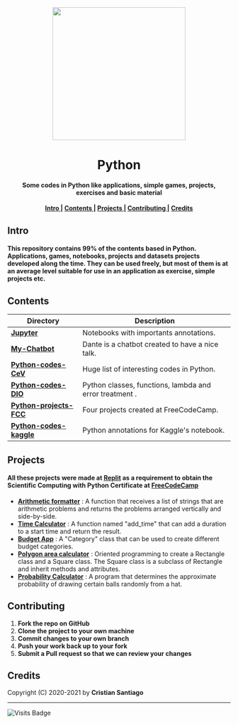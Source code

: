 <div align = 'center'>
<img  src='https://user-images.githubusercontent.com/75224625/113930757-123a5c00-97c8-11eb-992e-44fc2137aac2.png' width= 300>
</div>
<h1 align='center'> Python</h1>

<h4 align='center'>Some codes in Python like applications, simple games, projects, exercises and basic material </h4>


<p align= 'center'> 
  <b>
    <a href ='#intro' > Intro </a>|
    <a href ='#contents' > Contents </a>|
    <a href ='#project' > Projects </a>|
    <a href ='#contribute'>Contributing </a>|
    <a href ='#credits' > Credits </a>
  </b>
</p>

<h2>
  <a name="intro">Intro </a> 
</h2>
 
####  This repository contains 99% of the contents based in Python. Applications, games, notebooks, projects and datasets projects developed along the time. They can be used freely, but most of them is at an average level suitable for use in an application as exercise, simple projects etc.


<h2>
  <a name="contents">Contents </a> 
</h2>

Directory | Description
----------|-------------------------------------------
[**Jupyter**](https://github.com/engcristian/Python/tree/main/Jupyter)    | Notebooks with importants annotations. 
[**My-Chatbot**](https://github.com/engcristian/Python/tree/main/My-ChatBot)     | Dante is a chatbot created to have a nice talk.
[**Python-codes-CeV**](https://github.com/engcristian/Python/tree/main/Python-codes-CeV)  | Huge list of interesting codes in Python.
[**Python-codes-DIO**](https://github.com/engcristian/Python/tree/main/Python-codes-DIO)    | Python classes, functions, lambda and error treatment .
[**Python-projects-FCC**](https://github.com/engcristian/Python/tree/main/Python-projects-FCC)    | Four projects created at FreeCodeCamp.
[**Python-codes-kaggle**](https://github.com/engcristian/Python/tree/main/python-codes-kaggle)    | Python annotations for Kaggle's notebook.


<h2>
  <a name="project">Projects </a> 
</h2>

 #### All these projects were made at [Replit](https://replit.com) as a requirement to obtain the Scientific Computing with Python Certificate at [FreeCodeCamp](https://www.freecodecamp.org)

* [**Arithmetic formatter**](https://replit.com/@engcristian/Arithmetic-formatter-FreeCodeCamp-project-1) : A function that receives a list of strings that are arithmetic problems and returns the problems arranged vertically and side-by-side.
* [**Time Calculator**](https://replit.com/@engcristian/Time-calculator-FreeCodeCampproject-2) : A function named "add_time" that can add a duration to a start time and return the result.
* [**Budget App**](https://replit.com/@engcristian/Budget-App-Project-FreeCodeCamp-Project3) : A "Category" class that can be used to create different budget categories.
* [**Polygon area calculator**](https://replit.com/@engcristian/Polygon-area-calculator-FreeCodeCamp-project4) : Oriented programming to create a Rectangle class and a Square class. The Square class is a subclass of Rectangle and inherit methods and attributes.
* [**Probability Calculator**](https://replit.com/@engcristian/Probability-calculator-FreeCodeCamp-project5) :  A program that determines the approximate probability of drawing certain balls randomly from a hat.

<h2>
  <a name="contribute">Contributing </a> 
</h2>


1. **Fork the repo on GitHub**
2. **Clone the project to your own machine**
3. **Commit changes to your own branch**
4. **Push your work back up to your fork**
5. **Submit a Pull request so that we can review your changes**

<h2>
  <a name="credits">Credits </a> 
</h2>

Copyright (C) 2020-2021 by **Cristian Santiago** 
___
![Visits Badge](https://badges.pufler.dev/visits/engcristian/Python)
